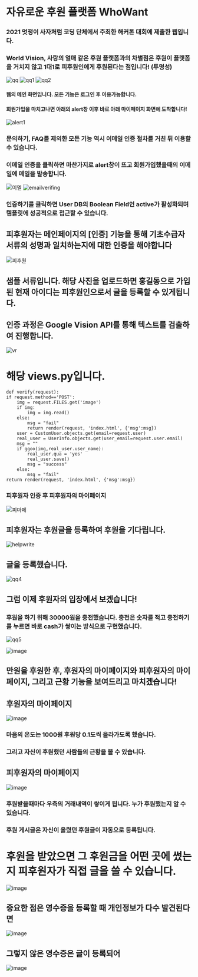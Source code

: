 # 자유로운 후원 플랫폼 WhoWant
### 2021 멋쟁이 사자처럼 코딩 단체에서 주최한 해커톤 대회에 제출한 웹입니다.
### World Vision, 사랑의 열매 같은 후원 플랫폼과의 차별점은 후원이 플랫폼을 거치지 않고 1대1로 피후원인에게 후원된다는 점입니다! (투명성)
![qq](https://user-images.githubusercontent.com/58176152/130022753-9caa1ee0-7d84-4f56-a9b4-616c71eaaf85.png)
![qq1](https://user-images.githubusercontent.com/58176152/130023027-b5e3360c-78cd-479d-9484-492c0f165e22.png)
![qq2](https://user-images.githubusercontent.com/58176152/130023036-a918dcce-51b8-4263-909f-778fb88b8df6.png)
#### 웹의 메인 화면입니다. 모든 기능은 로그인 후 이용가능합니다.
#### 회원가입을 마치고나면 아래의 alert창 이후 바로 아래 마이페이지 화면에 도착합니다!
![alert1](https://user-images.githubusercontent.com/58176152/130024388-7698533e-c12f-4346-8d55-c7f7dc772971.png)
### 문의하기, FAQ를 제외한 모든 기능 역시 이메일 인증 절차를 거친 뒤 이용할 수 있습니다.
### 이메일 인증을 클릭하면 마찬가지로 alert창이 뜨고 회원가입했을때의 이메일에 메일을 발송합니다.
![이멜](https://user-images.githubusercontent.com/58176152/130024085-e56febe7-6eeb-4786-8479-bc95d2eab3d2.png)
![emailverifing](https://user-images.githubusercontent.com/58176152/130024962-43dcf125-c11f-471a-8b16-b88051077236.png)
### 인증하기를 클릭하면 User DB의 Boolean Field인 active가 활성화되며 템플릿에 성공적으로 접근할 수 있습니다.
## 피후원자는 메인페이지의 [인증] 기능을 통해 기초수급자 서류의 성명과 일치하는지에 대한 인증을 해야합니다
![피후원](https://user-images.githubusercontent.com/58176152/130026015-cbe46921-1d6b-4e42-a5b4-f7d67c42344e.png)
## 샘플 서류입니다. 해당 사진을 업로드하면 홍길동으로 가입된 현재 아이디는 피후원인으로서 글을 등록할 수 있게됩니다.
## 인증 과정은 Google Vision API를 통해 텍스트를 검출하여 진행합니다.
![vr](https://user-images.githubusercontent.com/58176152/130026100-6137ee56-7ba8-45eb-a55b-639761fe03e1.jpg)
# 해당 views.py입니다.
    def verify(request):
    if request.method=='POST':
        img = request.FILES.get('image')
        if img:
            img = img.read()
        else:
            msg = "fail"
            return render(request, 'index.html', {'msg':msg})
        user = CustomUser.objects.get(email=request.user)
        real_user = UserInfo.objects.get(user_email=request.user.email)
        msg = ""
        if ggoo(img,real_user.user_name):
            real_user.qua = 'yes'
            real_user.save()
            msg = "success"
        else:
            msg = "fail"
    return render(request, 'index.html', {'msg':msg})

### 피후원자 인증 후 피후원자의 마이페이지
![피마페](https://user-images.githubusercontent.com/58176152/130031605-b56ed171-b63b-4377-a1b2-84b06d4fd09e.png)

## 피후원자는 후원글을 등록하여 후원을 기다립니다.
![helpwrite](https://user-images.githubusercontent.com/58176152/130031822-0e186c32-d572-42e8-ba37-800dd7502863.png)
## 글을 등록했습니다.
![qq4](https://user-images.githubusercontent.com/58176152/130032373-155e59e9-9ee6-4b74-a8cc-761d777a0493.png)

## 그럼 이제 후원자의 입장에서 보겠습니다!
### 후원을 하기 위해 30000원을 충전했습니다. 충전은 숫자를 적고 충전하기를 누르면 바로 cash가 쌓이는 방식으로 구현했습니다.
![qq5](https://user-images.githubusercontent.com/58176152/130032618-2f32d0bb-850e-4196-8c29-3289c9fbb803.png)

![image](https://user-images.githubusercontent.com/58176152/130033167-d42a4075-b394-40bf-b976-22341ae6071d.png)
## 만원을 후원한 후, 후원자의 마이페이지와 피후원자의 마이페이지, 그리고 근황 기능을 보여드리고 마치겠습니다!

## 후원자의 마이페이지
![image](https://user-images.githubusercontent.com/58176152/130033370-dd74300e-c3f1-4699-8bf5-3049b3ced15c.png)
### 마음의 온도는 1000원 후원당 0.1도씩 올라가도록 했습니다.
### 그리고 자신이 후원했던 사람들의 근황을 볼 수 있습니다.

## 피후원자의 마이페이지
![image](https://user-images.githubusercontent.com/58176152/130033746-bec8e7fb-a972-4817-a419-d0243b8d3d5a.png)
### 후원받을때마다 우측의 거래내역이 쌓이게 됩니다. 누가 후원했는지 알 수 있습니다.
### 후원 게시글은 자신이 올렸던 후원글이 자동으로 등록됩니다.

# 후원을 받았으면 그 후원금을 어떤 곳에 썼는지 피후원자가 직접 글을 쓸 수 있습니다.
![image](https://user-images.githubusercontent.com/58176152/130034382-25747b40-bb56-4654-b215-2ea25e13753b.png)
## 중요한 점은 영수증을 등록할 때 개인정보가 다수 발견된다면
![image](https://user-images.githubusercontent.com/58176152/130034813-b8bc9a66-1b0e-4007-871a-3bc0dfe25a11.png)
## 그렇지 않은 영수증은 글이 등록되어
![image](https://user-images.githubusercontent.com/58176152/130035029-82f722eb-a936-4365-8dc6-54ab0d39f61c.png)
